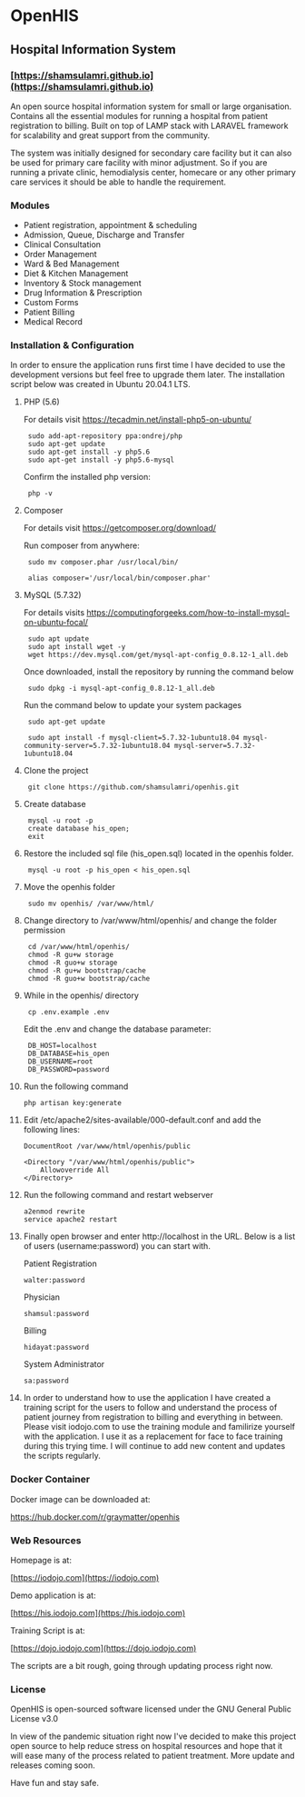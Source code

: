 # OpenHIS

## Hospital Information System

### [https://shamsulamri.github.io](https://shamsulamri.github.io)

An open source hospital information system for small or large organisation. Contains all the essential modules for running a hospital from patient registration to billing. Built on top of LAMP stack with LARAVEL framework for scalability and great support from the community.

The system was initially designed for secondary care facility but it can also be used for primary care facility with minor adjustment. So if you are running a private clinic, hemodialysis center, homecare or any other primary care services it should be able to handle the requirement.

### Modules

- Patient registration, appointment & scheduling
- Admission, Queue, Discharge and Transfer
- Clinical Consultation  
- Order Management
- Ward & Bed Management
- Diet & Kitchen Management
- Inventory & Stock management
- Drug Information & Prescription
- Custom Forms
- Patient Billing
- Medical Record 

### Installation & Configuration

In order to ensure the application runs first time I have decided to use the development versions but feel free to upgrade them later. The installation script below was created in Ubuntu 20.04.1 LTS.

1. PHP (5.6)

	For details visit https://tecadmin.net/install-php5-on-ubuntu/

		sudo add-apt-repository ppa:ondrej/php
		sudo apt-get update
		sudo apt-get install -y php5.6
		sudo apt-get install -y php5.6-mysql 

	Confirm the installed php version:

		php -v

2. Composer

	For details visit https://getcomposer.org/download/

	Run composer from anywhere:

		sudo mv composer.phar /usr/local/bin/

		alias composer='/usr/local/bin/composer.phar'

3. MySQL (5.7.32)

	For details visits https://computingforgeeks.com/how-to-install-mysql-on-ubuntu-focal/

		sudo apt update
		sudo apt install wget -y
		wget https://dev.mysql.com/get/mysql-apt-config_0.8.12-1_all.deb

	Once downloaded, install the repository by running the command below

		sudo dpkg -i mysql-apt-config_0.8.12-1_all.deb

	Run the command below to update your system packages

		sudo apt-get update

		sudo apt install -f mysql-client=5.7.32-1ubuntu18.04 mysql-community-server=5.7.32-1ubuntu18.04 mysql-server=5.7.32-1ubuntu18.04

4. Clone the project
	
		git clone https://github.com/shamsulamri/openhis.git

5. Create database

		mysql -u root -p
		create database his_open;
		exit

6. Restore the included sql file (his_open.sql) located in the openhis folder.

		mysql -u root -p his_open < his_open.sql

7. Move the openhis folder

		sudo mv openhis/ /var/www/html/

8. Change directory to /var/www/html/openhis/ and change the folder permission 

		cd /var/www/html/openhis/
		chmod -R gu+w storage
		chmod -R guo+w storage
		chmod -R gu+w bootstrap/cache
		chmod -R guo+w bootstrap/cache

9. While in the openhis/ directory 

		cp .env.example .env

	Edit the .env and change the database parameter:

		DB_HOST=localhost
		DB_DATABASE=his_open
		DB_USERNAME=root
		DB_PASSWORD=password

10. Run the following command

		php artisan key:generate

11. Edit /etc/apache2/sites-available/000-default.conf and add the following lines:

		DocumentRoot /var/www/html/openhis/public

		<Directory "/var/www/html/openhis/public">
			Allowoverride All
		</Directory>

12. Run the following command and restart webserver

		a2enmod rewrite
		service apache2 restart

13. Finally open browser and enter http://localhost in the URL. Below is a list of users (username:password) you can start with.

	Patient Registration

		walter:password

	Physician

		shamsul:password

	Billing

		hidayat:password

	System Administrator

		sa:password

14. In order to understand how to use the application I have created a training script for the users to follow and understand the process of patient journey from registration to billing and everything in between. Please visit iodojo.com to use the training module and familirize yourself with the application. I use it as a replacement for face to face training during this trying time. I will continue to add new content and updates the scripts regularly.

### Docker Container

Docker image can be downloaded at:

https://hub.docker.com/r/graymatter/openhis

### Web Resources

Homepage is at:

[https://iodojo.com](https://iodojo.com)

Demo application is at:

[https://his.iodojo.com](https://his.iodojo.com)

Training Script is at:

[https://dojo.iodojo.com](https://dojo.iodojo.com)


The scripts are a bit rough, going through updating process right now.

### License

OpenHIS is open-sourced software licensed under the GNU General Public License v3.0

In view of the pandemic situation right now I've decided to make this project open source to help reduce stress on hospital resources and hope that it will ease many of the process related to patient treatment. More update and releases coming soon.

Have fun and stay safe.

